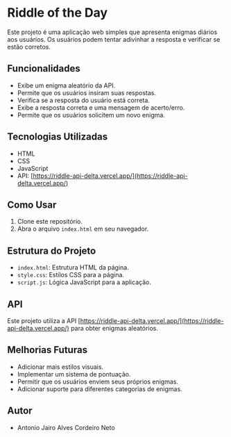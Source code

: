 # Riddle of the Day

Este projeto é uma aplicação web simples que apresenta enigmas diários aos usuários. Os usuários podem tentar adivinhar a resposta e verificar se estão corretos.

## Funcionalidades

-   Exibe um enigma aleatório da API.
-   Permite que os usuários insiram suas respostas.
-   Verifica se a resposta do usuário está correta.
-   Exibe a resposta correta e uma mensagem de acerto/erro.
-   Permite que os usuários solicitem um novo enigma.

## Tecnologias Utilizadas

-   HTML
-   CSS
-   JavaScript
-   API: [https://riddle-api-delta.vercel.app/](https://riddle-api-delta.vercel.app/)

## Como Usar

1.  Clone este repositório.
2.  Abra o arquivo `index.html` em seu navegador.

## Estrutura do Projeto

-   `index.html`: Estrutura HTML da página.
-   `style.css`: Estilos CSS para a página.
-   `script.js`: Lógica JavaScript para a aplicação.

## API

Este projeto utiliza a API [https://riddle-api-delta.vercel.app/](https://riddle-api-delta.vercel.app/) para obter enigmas aleatórios.

## Melhorias Futuras

-   Adicionar mais estilos visuais.
-   Implementar um sistema de pontuação.
-   Permitir que os usuários enviem seus próprios enigmas.
-   Adicionar suporte para diferentes categorias de enigmas.

## Autor

-   Antonio Jairo Alves Cordeiro Neto
